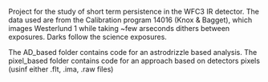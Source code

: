 Project for the study of short term persistence in the WFC3 IR detector.
The data used are from the Calibration program 14016 (Knox & Bagget), which images Westerlund 1 while taking ~few arseconds dithers between exposures.
Darks follow the science exposures.

The AD_based folder contains code for an astrodrizzle based analysis. The pixel_based folder contains code for an approach based on detectors pixels (usinf either .flt, .ima, .raw files)
